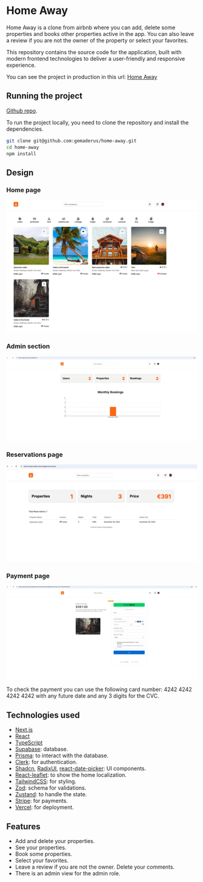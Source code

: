 # Home Away

Home Away is a clone from airbnb where you can add, delete some properties and books other
properties active in the app. You can also leave a review if you are not the owner of the property
or select your favorites.

This repository contains the source code for the application, built with modern frontend
technologies to deliver a user-friendly and responsive experience.

You can see the project in production in this url: [Home Away](https://home-away.vercel.app/)

## Running the project

[Github repo](https://github.com/gemaderus/home-away).

To run the project locally, you need to clone the repository and install the dependencies.

```bash
git clone git@github.com:gemaderus/home-away.git
cd home-away
npm install
```

## Design

### Home page

![Home away home](public/home-away.jpg)

### Admin section

![Admin section](public/admin-section.jpg)

### Reservations page

![Reservations page](public/reservations.jpg)

### Payment page

![Payment page](public/payment.jpg)

To check the payment you can use the following card number: 4242 4242 4242 4242 with any future date
and any 3 digits for the CVC.

## Technologies used

- [Next.js](https://nextjs.org/)
- [React](https://reactjs.org/)
- [TypeScript](https://www.typescriptlang.org/)
- [Supabase](https://supabase.com/): database.
- [Prisma](https://www.prisma.io/): to interact with the database.
- [Clerk](https://clerk.com/): for authentication.
- [Shadcn](https://ui.shadcn.com/), [RadixUI](https://www.radix-ui.com/),
  [react-date-picker](https://daypicker.dev/): UI components.
- [React-leaflet](https://react-leaflet.js.org/): to show the home localization.
- [TailwindCSS](https://tailwindcss.com/): for styling.
- [Zod](https://zod.dev/): schema for validations.
- [Zustand](https://zustand.docs.pmnd.rs/getting-started/introduction): to handle the state.
- [Stripe](https://stripe.com/en-es): for payments.
- [Vercel](https://vercel.com/): for deployment.

## Features

- Add and delete your properties.
- See your properties.
- Book some properties.
- Select your favorites.
- Leave a review if you are not the owner. Delete your comments.
- There is an admin view for the admin role.
